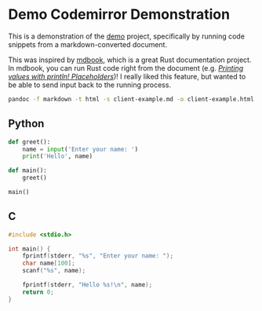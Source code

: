 # Demo Codemirror Demonstration

This is a demonstration of the [demo](https://github.com/lbeckman314/demo) project, specifically by running code snippets from a markdown-converted document.

This was inspired by [mdbook](https://github.com/rust-lang-nursery/mdBook), which is a great Rust documentation project. In mdbook, you can run Rust code right from the document (e.g. [*Printing values with println! Placeholders*](https://doc.rust-lang.org/book/ch02-00-guessing-game-tutorial.html#printing-values-with-println-placeholders))! I really liked this feature, but wanted to be able to send input back to the running process.

```{.sh .norun}
pandoc -f markdown -t html -s client-example.md -o client-example.html -H header.html
```

## Python

```python
def greet():
    name = input('Enter your name: ')
    print('Hello', name)

def main():
    greet()

main()
```

## C

```c
#include <stdio.h>

int main() {
    fprintf(stderr, "%s", "Enter your name: ");
    char name[100];
    scanf("%s", name);

    fprintf(stderr, "Hello %s!\n", name);
    return 0;
}
```

